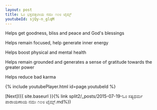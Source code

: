 ```yaml
---
layout: post
title: ಓಂ ಭಕ್ತವತ್ಸಲಾಯ ನಮಃ ೧೦೮ ಟೈಮ್ಸ್
youtubeId: sjQy-n_glqM
---
```

 
 
Helps get goodness, bliss and peace and God's blessings
 
Helps remain focused, help generate inner energy 
 
Helps boost physical and mental health 
 
Helps remain grounded and generates a sense of gratitude towards the greater power 
 
Helps reduce bad karma
 
 
 
 


{% include youtubePlayer.html id=page.youtubeId %}
 
[Next]({{ site.baseurl }}{% link  split2/_posts/2015-07-19-ಓಂ ಸತ್ಯಧರ್ಮ ಪಾರಾಯಣಾಯ ನಮಃ ೧೦೮ ಟೈಮ್ಸ್.md%})
 
